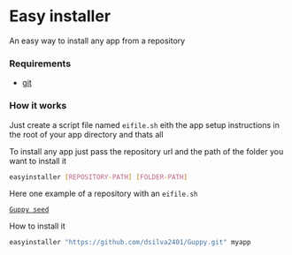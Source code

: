 Easy installer
==============

An easy way to install any app from a repository

### Requirements
- [git](https://git-scm.com/)

### How it works
Just create a script file named `eifile.sh` eith the app setup instructions in the root of your app directory and thats all

To install any app just pass the repository url and the path of the folder you want to install it
```bash
easyinstaller [REPOSITORY-PATH] [FOLDER-PATH]
```

Here one example of a repository with an `eifile.sh`

[`Guppy seed`](https://github.com/dsilva2401/Guppy)

How to install it
```bash
easyinstaller "https://github.com/dsilva2401/Guppy.git" myapp
```